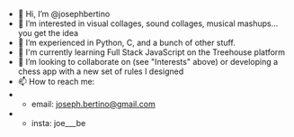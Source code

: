 - 👋 Hi, I’m @josephbertino
- 👀 I’m interested in visual collages, sound collages, musical mashups... you get the idea
- 🌲 I’m experienced in Python, C, and a bunch of other stuff.
- 🌱 I'm currently learning Full Stack JavaScript on the Treehouse platform
- 💞️ I’m looking to collaborate on (see "Interests" above) or developing a chess app with a new set of rules I designed
- 📫 How to reach me:
- - email: joseph.bertino@gmail.com
- - insta: joe___be

<!---
josephbertino/josephbertino is a ✨ special ✨ repository because its `README.md` (this file) appears on your GitHub profile.
You can click the Preview link to take a look at your changes.
--->
